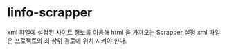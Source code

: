 linfo-scrapper
==============
xml 파일에 설정된 사이트 정보를 이용해 html 을 가져오는 Scrapper
설정 xml 파일은 프로젝트의 최 상위 경로에 위치 시켜야 한다.
